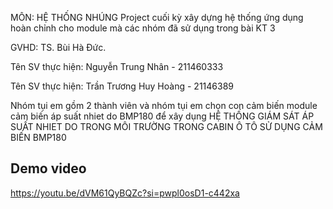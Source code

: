 MÔN: HỆ THỐNG NHÚNG 
Project cuối kỳ xây dựng hệ thống ứng dụng hoàn chỉnh cho module mà các nhóm đã sử dụng trong bài KT 3

GVHD: TS. Bùi Hà Đức.

Tên SV thực hiện: Nguyễn Trung Nhân - 211460333

Tên SV thực hiện: Trần Trương Huy Hoàng - 21146389

Nhóm tụi em gồm 2 thành viên và nhóm tụi em chọn con cảm biến module cảm biến áp suất nhiet do BMP180 để xây dụng HỆ THỐNG GIÁM SÁT ÁP SUẤT NHIET DO TRONG MÔI TRƯỜNG TRONG CABIN Ô TÔ SỬ DỤNG CẢM BIẾN BMP180


## Demo video
https://youtu.be/dVM61QyBQZc?si=pwpl0osD1-c442xa
